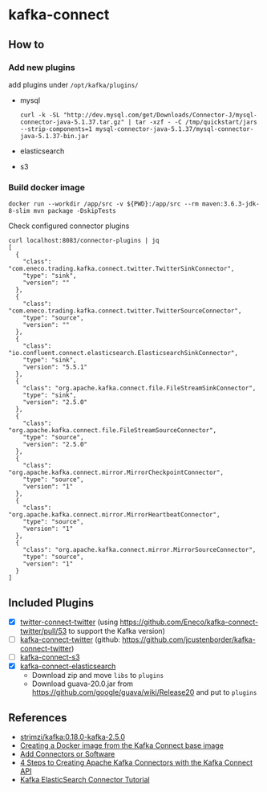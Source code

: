 # kafka-connect

## How to

### Add new plugins

add plugins under `/opt/kafka/plugins/`


- mysql

    ```
    curl -k -SL "http://dev.mysql.com/get/Downloads/Connector-J/mysql-connector-java-5.1.37.tar.gz" | tar -xzf - -C /tmp/quickstart/jars --strip-components=1 mysql-connector-java-5.1.37/mysql-connector-java-5.1.37-bin.jar
    ```
- elasticsearch
- s3


### Build docker image

```
docker run --workdir /app/src -v ${PWD}:/app/src --rm maven:3.6.3-jdk-8-slim mvn package -DskipTests
```

Check configured connector plugins

```
curl localhost:8083/connector-plugins | jq
[
  {
    "class": "com.eneco.trading.kafka.connect.twitter.TwitterSinkConnector",
    "type": "sink",
    "version": ""
  },
  {
    "class": "com.eneco.trading.kafka.connect.twitter.TwitterSourceConnector",
    "type": "source",
    "version": ""
  },
  {
    "class": "io.confluent.connect.elasticsearch.ElasticsearchSinkConnector",
    "type": "sink",
    "version": "5.5.1"
  },
  {
    "class": "org.apache.kafka.connect.file.FileStreamSinkConnector",
    "type": "sink",
    "version": "2.5.0"
  },
  {
    "class": "org.apache.kafka.connect.file.FileStreamSourceConnector",
    "type": "source",
    "version": "2.5.0"
  },
  {
    "class": "org.apache.kafka.connect.mirror.MirrorCheckpointConnector",
    "type": "source",
    "version": "1"
  },
  {
    "class": "org.apache.kafka.connect.mirror.MirrorHeartbeatConnector",
    "type": "source",
    "version": "1"
  },
  {
    "class": "org.apache.kafka.connect.mirror.MirrorSourceConnector",
    "type": "source",
    "version": "1"
  }
]
```

## Included Plugins

- [x] [twitter-connect-twitter](https://github.com/Eneco/kafka-connect-twitter) (using https://github.com/Eneco/kafka-connect-twitter/pull/53 to support the Kafka version)
- [ ] [kafka-connect-twitter](https://www.confluent.io/hub/jcustenborder/kafka-connect-twitter) (github: https://github.com/jcustenborder/kafka-connect-twitter)
- [ ] [kafka-connect-s3](https://www.confluent.io/hub/confluentinc/kafka-connect-s3)
- [x] [kafka-connect-elasticsearch](https://www.confluent.io/hub/confluentinc/kafka-connect-elasticsearch)
    - Download zip and move `libs` to `plugins`
    - Download guava-20.0.jar from https://github.com/google/guava/wiki/Release20 and put to `plugins`

## References

- [strimzi/kafka:0.18.0-kafka-2.5.0](https://hub.docker.com/layers/strimzi/kafka/0.18.0-kafka-2.5.0/images/sha256-12d5ed92510941f1569faa449665e9fc6ea544e67b7ae189ec6b8df434e121f4?context=explore)
- [Creating a Docker image from the Kafka Connect base image](https://strimzi.io/docs/operators/latest/deploying.html#creating-new-image-from-base-str)
- [Add Connectors or Software](https://docs.confluent.io/current/connect/managing/extending.html#add-additional-software)
- [4 Steps to Creating Apache Kafka Connectors with the Kafka Connect API](https://www.confluent.io/blog/create-dynamic-kafka-connect-source-connectors/)
- [Kafka ElasticSearch Connector Tutorial](https://www.confluent.io/blog/kafka-elasticsearch-connector-tutorial/)

